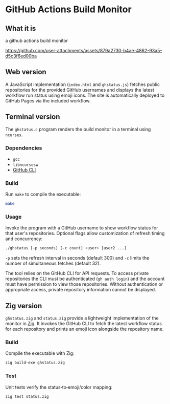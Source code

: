 # GitHub Actions Build Monitor

## What it is

a github actions build monitor

https://github.com/user-attachments/assets/879a2730-b4ae-4862-93a5-d5c3f6ed00ba

## Web version

A JavaScript implementation (`index.html` and `ghstatus.js`) fetches public
repositories for the provided GitHub usernames and displays the latest workflow
run status using emoji icons. The site is automatically deployed to GitHub
Pages via the included workflow.

## Terminal version

The `ghstatus.c` program renders the build monitor in a terminal using
`ncurses`.

### Dependencies

- `gcc`
- `libncursesw`
- [GitHub CLI](https://cli.github.com/)

### Build

Run `make` to compile the executable:

```sh
make
```

### Usage

Invoke the program with a GitHub username to show workflow status for that
user's repositories. Optional flags allow customization of refresh timing and
concurrency:

```sh
./ghstatus [-p seconds] [-c count] <user> [user2 ...]
```

`-p` sets the refresh interval in seconds (default 300) and `-c` limits the
number of simultaneous fetches (default 32).

The tool relies on the GitHub CLI for API requests. To access private
repositories the CLI must be authenticated (`gh auth login`) and the account
must have permission to view those repositories. Without authentication or
appropriate access, private repository information cannot be displayed.

## Zig version

`ghstatus.zig` and `status.zig` provide a lightweight implementation of the
monitor in [Zig](https://ziglang.org/). It invokes the GitHub CLI to fetch the
latest workflow status for each repository and prints an emoji icon alongside
the repository name.

### Build

Compile the executable with Zig:

```sh
zig build-exe ghstatus.zig
```

### Test

Unit tests verify the status‑to‑emoji/color mapping:

```sh
zig test status.zig
```
